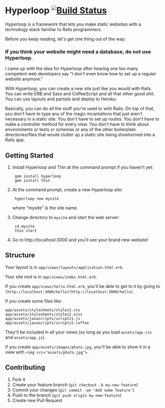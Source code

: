 # Hyperloop [![Build Status](https://travis-ci.org/jakeboxer/hyperloop.png?branch=master)](https://travis-ci.org/jakeboxer/hyperloop)

Hyperloop is a framework that lets you make static websites with a technology stack familiar to Rails programmers.

Before you keep reading, let's get one thing out of the way:

### If you think your website might need a database, do not use Hyperloop.

I came up with the idea for Hyperloop after hearing one too many competent web developers say "I don't even know how to
set up a regular website anymore."

With Hyperloop, you can create a new site just like you would with Rails. You can write ERB and Sass and CoffeeScript
and all that other good shit. You can use layouts and partials and deploy to Heroku.

Basically, you can do all the stuff you're used to with Rails. On top of that, you don't have to type any of the magic
incantations that just aren't necessary in a static site. You don't have to set up routes. You don't have to make
a controller method for every view. You don't have to think about environments or tests or schemas or any of the
other boilerplate directories/files that would clutter up a static site being shoehorned into a Rails app.

## Getting Started

1. Install Hyperloop and Thin at the command prompt if you haven't yet:

        gem install hyperloop
        gem install thin

2. At the command prompt, create a new Hyperloop site:

        hyperloop new mysite

   where "mysite" is the site name.

3. Change directory to `mysite` and start the web server:

        cd mysite
        thin start

4. Go to http://localhost:3000 and you'll see your brand new website!

## Structure

Your layout is in `app/views/layouts/application.html.erb`.

Your site root is in `app/views/index.html.erb`.

If you create `app/views/hello.html.erb`, you'll be able to get to it by going to
`[http://localhost:3000/hello](http://localhost:3000/hello)`.

If you create some files like:

```
app/assets/stylesheets/stylez1.css
app/assets/stylesheets/stylez2.scss
app/assets/javascripts/scriptz1.js
app/assets/javascripts/scriptz2.coffee
```

They'll be included in all your views (so long as you load `assets/app.css` and `assets/app.js`).

If you create `app/assets/images/photo.jpg`, you'll be able to show it in a view with `<img src="assets/photo.jpg">`.

## Contributing

1. Fork it
2. Create your feature branch (`git checkout -b my-new-feature`)
3. Commit your changes (`git commit -am 'Add some feature'`)
4. Push to the branch (`git push origin my-new-feature`)
5. Create new Pull Request
